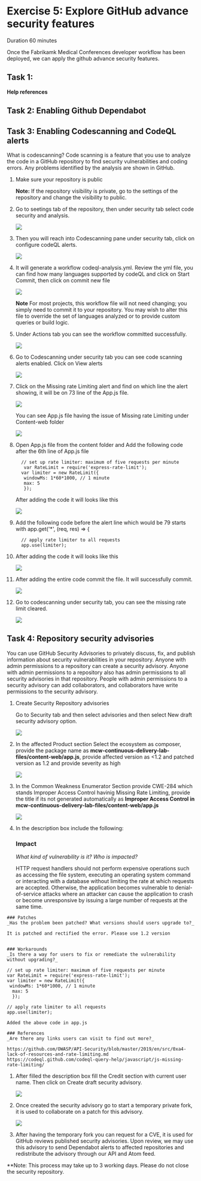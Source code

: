 # Exercise 5: Explore GitHub advance security features 

Duration 60 minutes

Once the Fabrikamk Medical Conferences developer workflow has been deployed, we can apply the github advance security features.

## Task 1:
**Help references**



## Task 2: Enabling Github Dependabot 

## Task 3: Enabling Codescanning and CodeQL alerts 

What is codescanning? 
Code scanning is a feature that you use to analyze the code in a GitHub repository to find security vulnerabilities and coding errors. Any problems identified by the analysis are shown in GitHub.

1. Make sure your repository is public

   **Note:** If the repository visibility is private, go to the settings of the repository and change the visibility to public.
   
1. Go to seetings tab of the repository, then under security tab select code security and analysis.


   ![](media/codesc1.png)
   

1. Then you will reach into Codescanning pane under security tab, click on configure codeQL alerts.


   ![](media/codesc2.png)
   
  
1. It will generate a workflow codeql-analysis.yml. Review the yml file, you can find how many languages supported by codeQL and click on Start Commit, then click on      commit new file
  
  
   ![](media/codesc4.png)
  
  
  
      **Note** For most projects, this workflow file will not need changing; you simply need to commit it to your repository. You may wish to alter this file to             override the set of languages analyzed or to provide custom queries or build logic.
  
  1. Under Actions tab you can see the workflow committed successfully.
    
      ![](media/codesc5.png)
  
  
1. Go to Codescanning under security tab you can see code scanning alerts enabled. Click on View alerts
   
   
    ![](media/codesc6.png)
    
    
 1. Click on the Missing rate Limiting alert and find on which line the alert showing, it will be on 73 line of the App.js file.


    ![](media/codesc7.png)
    
    You can see App.js file having the issue of Missing rate Limiting under Content-web folder
    
    ![](media/codesc8.png)
    
  1. Open App.js file from the content folder and Add the following code after the 6th line of App.js file
  
     ```pwsh
       // set up rate limiter: maximum of five requests per minute
        var RateLimit = require('express-rate-limit');
       var limiter = new RateLimit({
        windowMs: 1*60*1000, // 1 minute
        max: 5
        });
      ```
         
      
      After adding the code it will looks like this
      
      ![](media/codesc9.png)
      
  1. Add the following code before the alert line which would be 79 starts with app.get('*', (req, res) => {
   
      ```pwsh
        // apply rate limiter to all requests
        app.use(limiter);
      ```
    
   1. After adding the code it will looks like this
        
      ![](media/codesc10.png)
      
 1. After adding the entire code commit the file. It will successfully commit.
 
    ![](media/codesc11.png)
  
  1. Go to codescanning under security tab, you can see the missing rate limit cleared.
  
      ![](media/codesc12.png)

      
 ## Task 4: Repository security advisories  
 
 You can use GitHub Security Advisories to privately discuss, fix, and publish information about security vulnerabilities in your repository.  Anyone with admin permissions to a repository can create a security advisory. Anyone with admin permissions to a repository also has admin permissions to all security advisories in that repository. People with admin permissions to a security advisory can add collaborators, and collaborators have write permissions to the security advisory.
 
 1. Create Security Repository advisories
 
     Go to Security tab and then select advisories and then select New draft security advisory option.
     
     ![](media/secad.png)
     
  1. In the affected Product section Select the ecosystem as composer, provide the package name as **mcw-continuous-delivery-lab-files/content-web/app.js**, provide     affected version as <1.2 and patched version as 1.2 and provide severity as high
  
      ![](media/secad1.png)
     
   1. In the Common Weakness Enumerator Section provide CWE-284 which stands Improper Access Control havinig Missing Rate Limiting, provide the title if its not generated automatically as **Improper Access Control in mcw-continuous-delivery-lab-files/content-web/app.js**
    
      ![](media/secad4.png)
      
   1. In the description box include the following:
       ### Impact
      _What kind of vulnerability is it? Who is impacted?_

      HTTP request handlers should not perform expensive operations such as accessing the file system, executing an operating system command or interacting with a      database without limiting the rate at which requests are accepted. Otherwise, the application becomes vulnerable to denial-of-service attacks where an attacker can cause the application to crash or become unresponsive by issuing a large number of requests at the same time.

    ### Patches
    _Has the problem been patched? What versions should users upgrade to?_

    It is patched and rectified the error. Please use 1.2 version


    ### Workarounds
    _Is there a way for users to fix or remediate the vulnerability without upgrading?_

    // set up rate limiter: maximum of five requests per minute
    var RateLimit = require('express-rate-limit');
    var limiter = new RateLimit({
     windowMs: 1*60*1000, // 1 minute
      max: 5
      });

    // apply rate limiter to all requests
    app.use(limiter);

    Added the above code in app.js

    ### References
    _Are there any links users can visit to find out more?_

    https://github.com/OWASP/API-Security/blob/master/2019/en/src/0xa4-lack-of-resources-and-rate-limiting.md
    https://codeql.github.com/codeql-query-help/javascript/js-missing-rate-limiting/
    
 1. After filled the description box fill the Credit section with current user name. Then click on Create draft security advisory.
 
    ![](media/secad7.png)
    
 1. Once created the security advisory go to start a temporary private fork, it is used to collaborate on a patch for this advisory.

    ![](media/secad8.png)
  
 1. After having the temporary fork you can request for a CVE, it is used for GitHub reviews published security advisories. Upon review, we may use this advisory to send Dependabot alerts to affected repositories and redistribute the advisory through our API and Atom feed.

**Note: This process may take up to 3 working days.
Please do not close the security repository.
 
  
  

 
 
 

  
  

    
